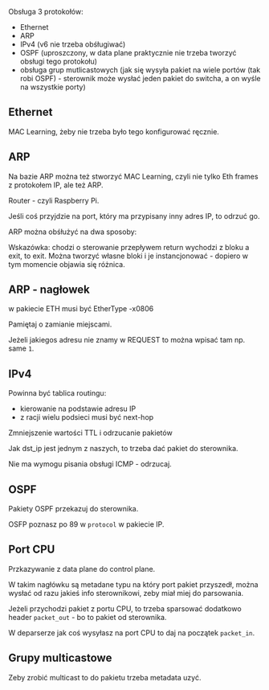 Obsługa 3 protokołów:
- Ethernet
- ARP
- IPv4 (v6 nie trzeba obśługiwać)
- OSPF (uproszczony, w data plane praktycznie nie trzeba tworzyć obsługi tego protokołu)
- obsługa grup mutlicastowych (jak się wysyła pakiet na wiele portów (tak robi OSPF) - sterownik może wysłać jeden pakiet do switcha, a on wyśle na wszystkie porty)

## Ethernet
MAC Learning, żeby nie trzeba było tego konfigurować ręcznie.

## ARP
Na bazie ARP można też stworzyć MAC Learning, czyli nie tylko Eth frames z protokołem IP, ale też ARP.

Router - czyli Raspberry Pi.

Jeśli coś przyjdzie na port, który ma przypisany inny adres IP, to odrzuć go.

ARP można obśłużyć na dwa sposoby:

Wskazówka: chodzi o sterowanie przepływem return wychodzi z bloku a exit, to exit. Można tworzyć własne bloki i je instancjonować - dopiero w tym momencie objawia się różnica.

## ARP - nagłowek
w pakiecie ETH musi być EtherType -x0806

Pamiętaj o zamianie miejscami.

Jeżeli jakiegos adresu nie znamy w REQUEST to można wpisać tam np. same `1`.

## IPv4
Powinna być tablica routingu:
- kierowanie na podstawie adresu IP
- z racji wielu podsieci musi być next-hop

Zmniejszenie wartości TTL i odrzucanie pakietów

Jak dst_ip jest jednym z naszych, to trzeba dać pakiet do sterownika.

Nie ma wymogu pisania obsługi ICMP - odrzucaj.

## OSPF
Pakiety OSPF przekazuj do sterownika.

OSFP poznasz po 89 w `protocol` w pakiecie IP.



## Port CPU
Przkazywanie z data plane do control plane.

W takim nagłówku są metadane typu na który port pakiet przyszedł, można wysłać od razu jakieś info sterownikowi, zeby miał miej do parsowania.

Jeżeli przychodzi pakiet z portu CPU, to trzeba sparsować dodatkowo header `packet_out` - bo to pakiet od sterownika.

W deparserze jak coś wysyłasz na port CPU to daj na początek `packet_in`.

## Grupy multicastowe

Zeby zrobić multicast to do pakietu trzeba metadata uzyć.

